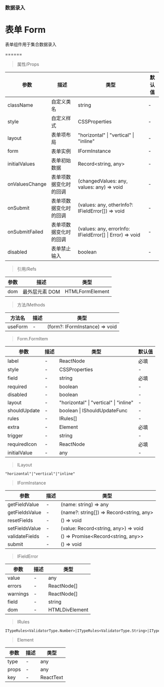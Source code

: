 ### 数据录入

# 表单 Form

表单组件用于集合数据录入

======

> 属性/Props

|参数|描述|类型|默认值|
|----------|-------------|------|------|
|className|自定义类名|string|-|
|style|自定义样式|CSSProperties|-|
|layout|表单项布局|"horizontal" \| "vertical" \| "inline"|-|
|form|表单实例|IFormInstance|-|
|initialValues|表单初始数据|Record\<string, any\>|-|
|onValuesChange|表单项数据变化时的回调|(changedValues: any, values: any) =\> void|-|
|onSubmit|表单项数据变化时的回调|(values: any, otherInfo?: IFieldError\[\]) =\> void|-|
|onSubmitFailed|表单项数据变化时的回调|(values: any, errorInfo: IFieldError\[\] \| Error) =\> void|-|
|disabled|表单禁止输入|boolean|-|

> 引用/Refs

|参数|描述|类型|
|----------|-------------|------|
|dom|最外层元素 DOM|HTMLFormElement|

> 方法/Methods

|方法名|描述|类型|
|----------|-------------|------|
|useForm|-|(form?: IFormInstance) =\> void|

> Form.FormItem

|参数|描述|类型|默认值|
|----------|-------------|------|------|
|label|-|ReactNode|必填|
|style|-|CSSProperties|-|
|field|-|string|必填|
|required|-|boolean|-|
|disabled|-|boolean|-|
|layout|-|"horizontal" \| "vertical" \| "inline"|-|
|shouldUpdate|-|boolean \| IShouldUpdateFunc|-|
|rules|-|IRules\[\]|-|
|extra|-|Element|必填|
|trigger|-|string|-|
|requiredIcon|-|ReactNode|必填|
|initialValue|-|any|-|

> ILayout

```
"horizontal"|"vertical"|"inline"
```

> IFormInstance

|参数|描述|类型|
|----------|-------------|------|
|getFieldValue|-|(name: string) =\> any|
|getFieldsValue|-|(name?: string\[\]) =\> Record\<string, any\>|
|resetFields|-|() =\> void|
|setFieldsValue|-|(value: Record\<string, any\>) =\> void|
|validateFields|-|() =\> Promise\<Record\<string, any\>\>|
|submit|-|() =\> void|

> IFieldError

|参数|描述|类型|
|----------|-------------|------|
|value|-|any|
|errors|-|ReactNode\[\]|
|warnings|-|ReactNode\[\]|
|field|-|string|
|dom|-|HTMLDivElement|

> IRules

```
ITypeRules<ValidatorType.Number>|ITypeRules<ValidatorType.String>|ITypeRules<ValidatorType.Array>|ITypeRules<ValidatorType.Boolean>|ITypeRules<ValidatorType.Object>|ITypeRules<ValidatorType.Custom>
```

> Element

|参数|描述|类型|
|----------|-------------|------|
|type|-|any|
|props|-|any|
|key|-|ReactText|

